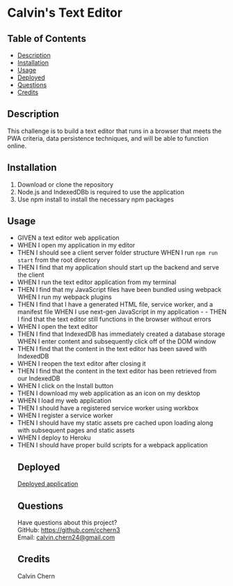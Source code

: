 # Calvin's Text Editor
  ## Table of Contents
  * [Description](#description)
  * [Installation](#installation)
  * [Usage](#usage)
  * [Deployed](#deployed)
  * [Questions](#questions)
  * [Credits](#credits)
  ## Description
  This challenge is to build a text editor that runs in a browser that meets the PWA criteria, data persistence techniques, and will be able to function online.
  ## Installation
1. Download or clone the repository
2. Node.js and IndexedDBb is required to use the application
3. Use npm install to install the necessary npm packages
  ## Usage
- GIVEN a text editor web application 
- WHEN I open my application in my editor 
- THEN I should see a client server folder structure WHEN I run `npm run start` from the root directory 
- THEN I find that my application should start up the backend and serve the client 
- WHEN I run the text editor application from my terminal 
- THEN I find that my JavaScript files have been bundled using webpack WHEN I run my webpack plugins 
- THEN I find that I have a generated HTML file, service worker, and a manifest file WHEN I use next-gen JavaScript in my application - - THEN I find that the text editor still functions in the browser without errors 
- WHEN I open the text editor 
- THEN I find that IndexedDB has immediately created a database storage WHEN I enter content and subsequently click off of the DOM window 
- THEN I find that the content in the text editor has been saved with IndexedDB 
- WHEN I reopen the text editor after closing it 
- THEN I find that the content in the text editor has been retrieved from our IndexedDB 
- WHEN I click on the Install button 
- THEN I download my web application as an icon on my desktop 
- WHEN I load my web application 
- THEN I should have a registered service worker using workbox 
- WHEN I register a service worker 
- THEN I should have my static assets pre cached upon loading along with subsequent pages and static assets 
- WHEN I deploy to Heroku 
- THEN I should have proper build scripts for a webpack application
  ## Deployed 
  [Deployed application](https://calvins-text-editor.herokuapp.com/)
  ## Questions
  Have questions about this project?  
  GitHub: https://github.com/cchern3  
  Email: calvin.chern24@gmail.com
  ## Credits
  Calvin Chern
